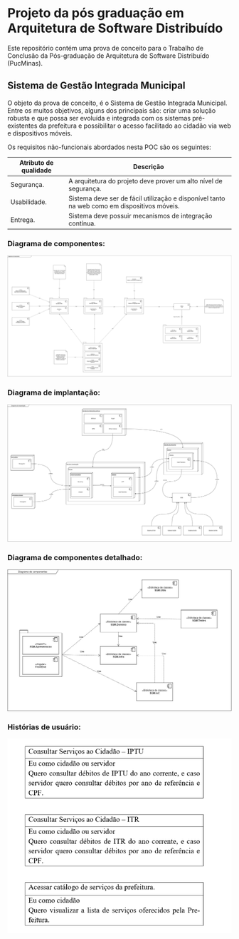 # Projeto da pós graduação em Arquitetura de Software Distribuído

Este repositório contém uma prova de conceito para o Trabalho de Conclusão da Pós-graduação de Arquitetura de Software Distribuído (PucMinas).

## Sistema de Gestão Integrada Municipal

O objeto da prova de conceito, é o Sistema de Gestão Integrada Municipal. Entre os muitos objetivos, alguns dos principais são: criar uma solução robusta e que possa ser evoluída e integrada com os sistemas pré-existentes da prefeitura e possibilitar o acesso facilitado ao cidadão via web e dispositivos móveis.

Os requisitos não-funcionais abordados nesta POC são os seguintes:

| Atributo de qualidade | Descrição |
| --- | --- |
| Segurança. | A arquitetura do projeto deve prover um alto nível de segurança. |
| Usabilidade. | Sistema deve ser de fácil utilização e disponível tanto na web como em dispositivos móveis. |
| Entrega. | Sistema deve possuir mecanismos de integração contínua. |

### Diagrama de componentes:

![alt Diagrama de componentes](https://github.com/filipebsouza/sgm-pos/blob/main/docs/images/components.png)

### Diagrama de implantação:

![alt Diagrama de implantação](https://github.com/filipebsouza/sgm-pos/blob/main/docs/images/deployment.png)

### Diagrama de componentes detalhado:

![alt Diagrama de componentes detalhado](https://github.com/filipebsouza/sgm-pos/blob/main/docs/images/components-2.jpg)

### Histórias de usuário:

![alt Histórias de usuário](https://github.com/filipebsouza/sgm-pos/blob/main/docs/images/user-stories.png)